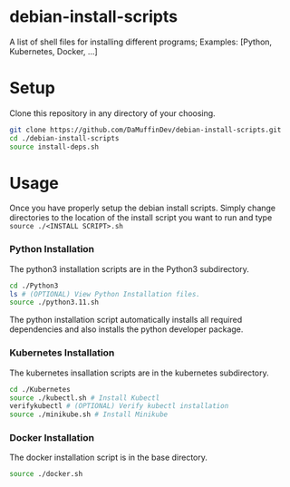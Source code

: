 # debian-install-scripts
A list of shell files for installing different programs; Examples: [Python, Kubernetes, Docker, ...]

# Setup
Clone this repository in any directory of your choosing.

``` bash
git clone https://github.com/DaMuffinDev/debian-install-scripts.git
cd ./debian-install-scripts
source install-deps.sh
```

# Usage
Once you have properly setup the debian install scripts.
Simply change directories to the location of the install script
you want to run and type `source ./<INSTALL SCRIPT>.sh`

### Python Installation
The python3 installation scripts are in the Python3 subdirectory.
``` bash
cd ./Python3
ls # (OPTIONAL) View Python Installation files.
source ./python3.11.sh
```

The python installation script automatically installs all required dependencies and also installs the python developer package.

### Kubernetes Installation
The kubernetes insallation scripts are in the kubernetes subdirectory.
``` bash
cd ./Kubernetes
source ./kubectl.sh # Install Kubectl
verifykubectl # (OPTIONAL) Verify kubectl installation
source ./minikube.sh # Install Minikube
```

### Docker Installation
The docker installation script is in the base directory.
``` bash
source ./docker.sh
```